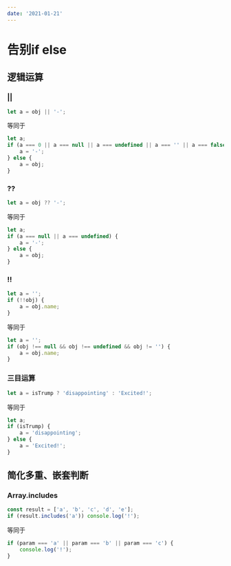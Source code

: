 ```yaml
---
date: '2021-01-21'
---
```



# 告别if else

## 逻辑运算

### ||

```js
let a = obj || '-';
```

等同于

```js
let a;
if (a === 0 || a === null || a === undefined || a === '' || a === false) {
    a = '-';
} else {
    a = obj;
}
```

### ??

```js
let a = obj ?? '-';
```

等同于

```js
let a;
if (a === null || a === undefined) {
    a = '-';
} else {
    a = obj;
}
```

### &#33;&#33;

```js
let a = '';
if (!!obj) {
    a = obj.name;
}
```

等同于

```js
let a = '';
if (obj !== null && obj !== undefined && obj != '') {
    a = obj.name;
}
```

### 三目运算

```js
let a = isTrump ? 'disappointing' : 'Excited!';
```

等同于

```js
let a;
if (isTrump) {
    a = 'disappointing';
} else {
    a = 'Excited!';
}
```

## 简化多重、嵌套判断

### Array.includes

```js
const result = ['a', 'b', 'c', 'd', 'e'];
if (result.includes('a')) console.log('!');
```

等同于

```js
if (param === 'a' || param === 'b' || param === 'c') {
    console.log('!');
}
```
